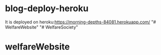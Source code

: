 # blog-deploy-heroku
It is deployed on heroku:https://morning-depths-84081.herokuapp.com/
"# WelfareWebsite" 
"# WelfareSociety" 
# welfareWebsite
